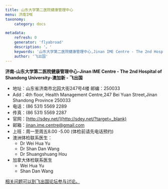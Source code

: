 ```yaml
---
title: 山东大学第二医院健康管理中心
menu: 济南IME
taxonomy:
    category: docs

metadata:
    refresh: 0
    generator: 'flyabroad'
    description: '。'
    keywords: '山东大学第二医院健康管理中心,Jinan IME Centre - The 2nd Hospital of Shandong University,澳加新'
    author: '飞出国'
---
```


**济南-山东大学第二医院健康管理中心-Jinan IME Centre - The 2nd Hospital of Shandong University-澳加新 - 飞出国**

- 地址：山东省济南市北园大街247号4楼 邮编：250033
- Add：4th floor, Health Management Centre,247 Bei Yuan Street,Jinan Shandong Province 250033
- 电话：(86 531) 5569 2289
- 传真：(86 531) 5569 2287
- 官网：[http://sdey.net/](http://sdey.net/?target=_blank)
- 邮箱：jinan.ime.centre@gmail.com
- 上班：周一至周五8.00 -5.00 (体检前请先电话预约)
- 澳洲体检联系医生：
	- Dr Wei Hua Yu
	- Dr Shan Dan Wang
	- Dr Shuangshuang Hou
- 加拿大体检联系医生
	- Wei Hua Yu
	- Shan Dan Wang

[相关问题可以到飞出国论坛参与讨论。](http://bbs.fcgvisa.com/t/3356?target=_blank)
